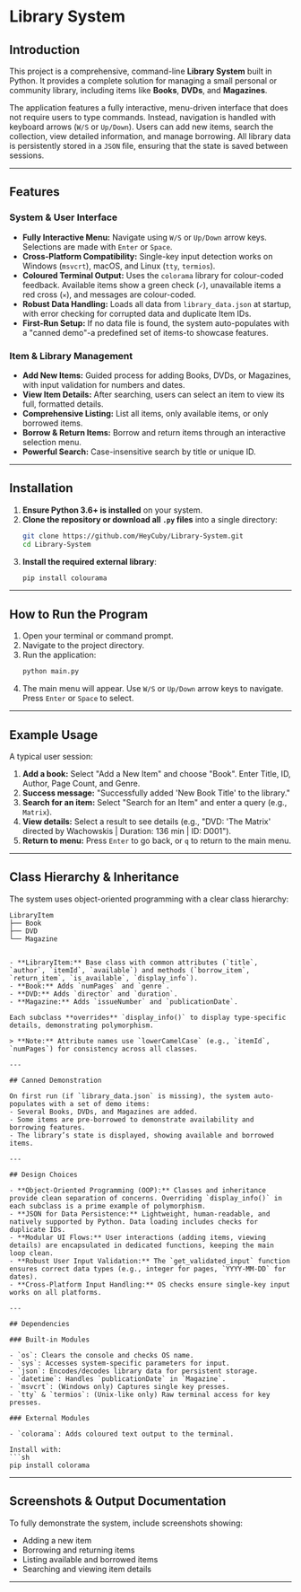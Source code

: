 # Library System

## Introduction

This project is a comprehensive, command-line **Library System** built in Python. It provides a complete solution for managing a small personal or community library, including items like **Books**, **DVDs**, and **Magazines**.

The application features a fully interactive, menu-driven interface that does not require users to type commands. Instead, navigation is handled with keyboard arrows (`W/S` or `Up/Down`). Users can add new items, search the collection, view detailed information, and manage borrowing. All library data is persistently stored in a `JSON` file, ensuring that the state is saved between sessions.

---

## Features

### System & User Interface

- **Fully Interactive Menu:** Navigate using `W/S` or `Up/Down` arrow keys. Selections are made with `Enter` or `Space`.
- **Cross-Platform Compatibility:** Single-key input detection works on Windows (`msvcrt`), macOS, and Linux (`tty`, `termios`).
- **Coloured Terminal Output:** Uses the `colorama` library for colour-coded feedback. Available items show a green check (`✓`), unavailable items a red cross (`✕`), and messages are colour-coded.
- **Robust Data Handling:** Loads all data from `library_data.json` at startup, with error checking for corrupted data and duplicate Item IDs.
- **First-Run Setup:** If no data file is found, the system auto-populates with a "canned demo"-a predefined set of items-to showcase features.

### Item & Library Management

- **Add New Items:** Guided process for adding Books, DVDs, or Magazines, with input validation for numbers and dates.
- **View Item Details:** After searching, users can select an item to view its full, formatted details.
- **Comprehensive Listing:** List all items, only available items, or only borrowed items.
- **Borrow & Return Items:** Borrow and return items through an interactive selection menu.
- **Powerful Search:** Case-insensitive search by title or unique ID.

---

## Installation

1. **Ensure Python 3.6+ is installed** on your system.
2. **Clone the repository or download all `.py` files** into a single directory:
    ```sh
    git clone https://github.com/HeyCuby/Library-System.git
    cd Library-System
    ```
3. **Install the required external library**:
    ```sh
    pip install colourama
    ```

---

## How to Run the Program

1. Open your terminal or command prompt.
2. Navigate to the project directory.
3. Run the application:
    ```sh
    python main.py
    ```
4. The main menu will appear. Use `W/S` or `Up/Down` arrow keys to navigate. Press `Enter` or `Space` to select.

---

## Example Usage

A typical user session:

1. **Add a book:** Select "Add a New Item" and choose "Book". Enter Title, ID, Author, Page Count, and Genre.
2. **Success message:** "Successfully added 'New Book Title' to the library."
3. **Search for an item:** Select "Search for an Item" and enter a query (e.g., `Matrix`).
4. **View details:** Select a result to see details (e.g., "DVD: 'The Matrix' directed by Wachowskis | Duration: 136 min | ID: D001").
5. **Return to menu:** Press `Enter` to go back, or `q` to return to the main menu.

---

## Class Hierarchy & Inheritance

The system uses object-oriented programming with a clear class hierarchy:

```
LibraryItem
├── Book
├── DVD
└── Magazine
```
```

- **LibraryItem:** Base class with common attributes (`title`, `author`, `itemId`, `available`) and methods (`borrow_item`, `return_item`, `is_available`, `display_info`).
- **Book:** Adds `numPages` and `genre`.
- **DVD:** Adds `director` and `duration`.
- **Magazine:** Adds `issueNumber` and `publicationDate`.

Each subclass **overrides** `display_info()` to display type-specific details, demonstrating polymorphism.

> **Note:** Attribute names use `lowerCamelCase` (e.g., `itemId`, `numPages`) for consistency across all classes.

---

## Canned Demonstration

On first run (if `library_data.json` is missing), the system auto-populates with a set of demo items:
- Several Books, DVDs, and Magazines are added.
- Some items are pre-borrowed to demonstrate availability and borrowing features.
- The library’s state is displayed, showing available and borrowed items.

---

## Design Choices

- **Object-Oriented Programming (OOP):** Classes and inheritance provide clean separation of concerns. Overriding `display_info()` in each subclass is a prime example of polymorphism.
- **JSON for Data Persistence:** Lightweight, human-readable, and natively supported by Python. Data loading includes checks for duplicate IDs.
- **Modular UI Flows:** User interactions (adding items, viewing details) are encapsulated in dedicated functions, keeping the main loop clean.
- **Robust User Input Validation:** The `get_validated_input` function ensures correct data types (e.g., integer for pages, `YYYY-MM-DD` for dates).
- **Cross-Platform Input Handling:** OS checks ensure single-key input works on all platforms.

---

## Dependencies

### Built-in Modules

- `os`: Clears the console and checks OS name.
- `sys`: Accesses system-specific parameters for input.
- `json`: Encodes/decodes library data for persistent storage.
- `datetime`: Handles `publicationDate` in `Magazine`.
- `msvcrt`: (Windows only) Captures single key presses.
- `tty` & `termios`: (Unix-like only) Raw terminal access for key presses.

### External Modules

- `colorama`: Adds coloured text output to the terminal.

Install with:
```sh
pip install colorama
```

---

## Screenshots & Output Documentation

To fully demonstrate the system, include screenshots showing:
- Adding a new item
- Borrowing and returning items
- Listing available and borrowed items
- Searching and viewing item details

---